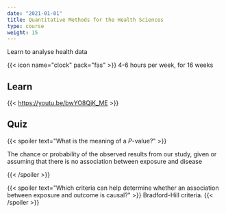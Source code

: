 ```yaml
---
date: "2021-01-01"
title: Quantitative Methods for the Health Sciences
type: course
weight: 15
---
```


Learn to analyse health data

<!--more-->

{{< icon name="clock" pack="fas" >}} 4-6 hours per week, for 16 weeks

## Learn

{{< https://youtu.be/bwYO8QjK_ME >}}

## Quiz

{{< spoiler text="What is the meaning of a *P*-value?" >}}

The chance or probability of the observed results from our study, given or assuming
that there is no association between exposure and disease

{{< /spoiler >}}

{{< spoiler text="Which criteria can help determine whether an association between exposure and outcome is causal?" >}}
Bradford-Hill criteria.
{{< /spoiler >}}
